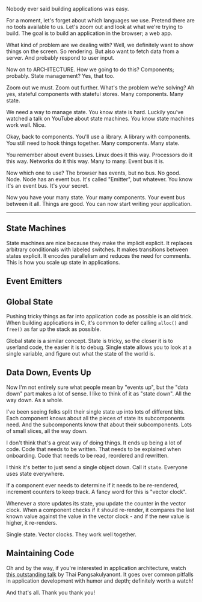 <!--
Title: Managing State in Browser Applications
Date: 2018-03-08
-->

Nobody ever said building applications was easy.

For a moment, let's forget about which languages we use. Pretend there are no
tools available to us. Let's zoom out and look at what we're trying to build.
The goal is to build an application in the browser; a web app.

What kind of problem are we dealing with? Well, we definitely want to show
things on the screen. So rendering. But also want to fetch data from a server.
And probably respond to user input.

Now on to ARCHITECTURE. How we going to do this? Components; probably. State
management? Yes, that too.

Zoom out we must. Zoom out further. What's the problem we're solving? Ah yes,
stateful components with stateful stores. Many components. Many state.

We need a way to manage state. You know state is hard. Luckily you've watched a
talk on YouTube about state machines. You know state machines work well.  Nice.

Okay, back to components. You'll use a library. A library with components.
You still need to hook things together. Many components. Many state.

You remember about event busses. Linux does it this way. Processors do it this
way. Networks do it this way. Many to many. Event bus it is.

Now which one to use? The browser has events, but no bus. No good. Node. Node
has an event bus. It's called "Emitter", but whatever. You know it's an event
bus. It's your secret.

Now you have your many state. Your many components. Your event bus between it
all. Things are good. You can now start writing your application.

---

## State Machines
State machines are nice because they make the implicit explicit. It replaces
arbitrary conditionals with labeled switches. It makes transitions between
states explicit. It encodes parallelism and reduces the need for comments. This
is how you scale up state in applications.

## Event Emitters

## Global State
Pushing tricky things as far into application code as possible is an old trick.
When building applications in C, it's common to defer calling `alloc()` and
`free()` as far up the stack as possible.

Global state is a similar concept. State is tricky, so the closer it is to
userland code, the easier it is to debug. Single state allows you to look at a
single variable, and figure out what the state of the world is.

## Data Down, Events Up
Now I'm not entirely sure what people mean by "events up", but the "data down"
part makes a lot of sense. I like to think of it as "state down". All the way
down. As a whole.

I've been seeing folks split their single state up into lots of different bits.
Each component knows about all the pieces of state its subcomponents need. And
the subcomponents know that about their subcomponents. Lots of small slices, all
the way down.

I don't think that's a great way of doing things. It ends up being a lot of
code. Code that needs to be written. That needs to be explained when onboarding.
Code that needs to be read, reordered and rewritten.

I think it's better to just send a single object down. Call it `state`. Everyone
uses state everywhere.

If a component ever needs to determine if it needs to be re-rendered, increment
counters to keep track. A fancy word for this is "vector clock".

Whenever a store updates its state, you update the counter in the vector clock.
When a component checks if it should re-render, it compares the last known value
against the value in the vector clock - and if the new value is higher, it
re-renders.

Single state. Vector clocks. They work well together. 

## Maintaining Code
Oh and by the way, if you're interested in application architecture, watch [this
outstanding talk](https://youtu.be/xBa0_b-5XDw") by Thai Pangsakulyanont. It
goes over common pitfalls in application development with humor and depth;
definitely worth a watch!

And that's all. Thank you thank you!
